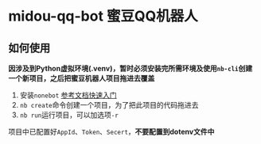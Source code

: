 # midou-qq-bot 蜜豆QQ机器人

## 如何使用

**因涉及到Python虚拟环境(.venv)，暂时必须安装完所需环境及使用`nb-cli`创建一个新项目，之后把蜜豆机器人项目拖进去覆盖**

1. 安装`nonebot` [参考文档快速入门](https://nonebot.dev/docs/quick-start)
2. `nb create`命令创建一个项目，为了把此项目的代码拖进去
3. `nb run`运行项目，可以加选项`-r`

项目中已配置好`AppId`、`Token`、`Secert`，**不要配置到dotenv文件中**
